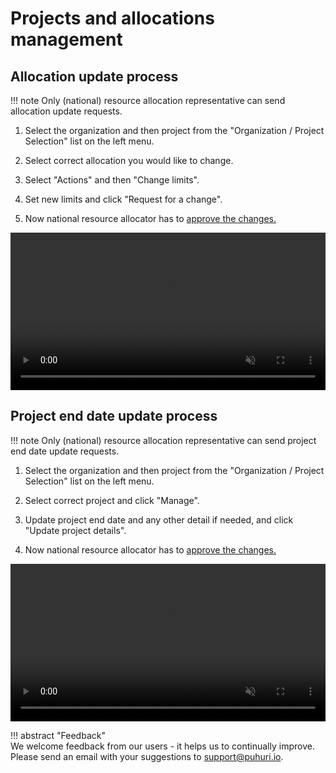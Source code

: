 # Projects and allocations management


## Allocation update process

!!! note
    Only (national) resource allocation representative can send allocation update requests. 

1. Select the organization and then project from the "Organization / Project Selection" list on the left menu.

2. Select correct allocation you would like to change.

3. Select "Actions" and then "Change limits".

4. Set new limits and click "Request for a change".

5. Now national resource allocator has to [approve the changes.](https://puhuri.neic.no/user_guides/new_interface/project_approval/)


<video controls width="100%" autoplay="true" muted loop >
  <source src="../../../assets/videos/how_to_update_resource_limit.mp4" type="video/mp4">
</video>

## Project end date update process

!!! note
    Only (national) resource allocation representative can send project end date update requests. 

1. Select the organization and then project from the "Organization / Project Selection" list on the left menu.

4. Select correct project and click "Manage".

5. Update project end date and any other detail if needed, and click "Update project details".

6. Now national resource allocator has to [approve the changes.](https://puhuri.neic.no/user_guides/new_interface/project_approval/)

<video controls width="100%" autoplay="true" muted loop >
  <source src="../../../assets/videos/how_to_update_project_end_date.mp4" type="video/mp4">
</video>

!!! abstract "Feedback"   
    We welcome feedback from our users - it helps us to continually improve. Please send an email with your suggestions to [support@puhuri.io](mailto:support@puhuri.io).

